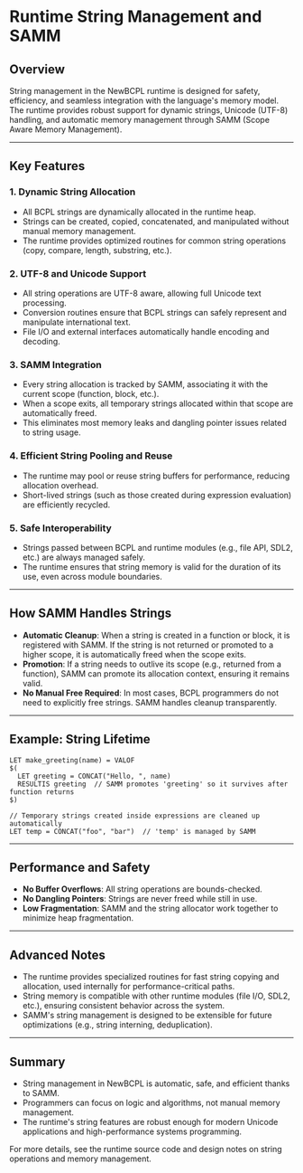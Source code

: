 # Runtime String Management and SAMM

## Overview

String management in the NewBCPL runtime is designed for safety, efficiency, and seamless integration with the language's memory model. The runtime provides robust support for dynamic strings, Unicode (UTF-8) handling, and automatic memory management through SAMM (Scope Aware Memory Management).

---

## Key Features

### 1. Dynamic String Allocation

- All BCPL strings are dynamically allocated in the runtime heap.
- Strings can be created, copied, concatenated, and manipulated without manual memory management.
- The runtime provides optimized routines for common string operations (copy, compare, length, substring, etc.).

### 2. UTF-8 and Unicode Support

- All string operations are UTF-8 aware, allowing full Unicode text processing.
- Conversion routines ensure that BCPL strings can safely represent and manipulate international text.
- File I/O and external interfaces automatically handle encoding and decoding.

### 3. SAMM Integration

- Every string allocation is tracked by SAMM, associating it with the current scope (function, block, etc.).
- When a scope exits, all temporary strings allocated within that scope are automatically freed.
- This eliminates most memory leaks and dangling pointer issues related to string usage.

### 4. Efficient String Pooling and Reuse

- The runtime may pool or reuse string buffers for performance, reducing allocation overhead.
- Short-lived strings (such as those created during expression evaluation) are efficiently recycled.

### 5. Safe Interoperability

- Strings passed between BCPL and runtime modules (e.g., file API, SDL2, etc.) are always managed safely.
- The runtime ensures that string memory is valid for the duration of its use, even across module boundaries.

---

## How SAMM Handles Strings

- **Automatic Cleanup**: When a string is created in a function or block, it is registered with SAMM. If the string is not returned or promoted to a higher scope, it is automatically freed when the scope exits.
- **Promotion**: If a string needs to outlive its scope (e.g., returned from a function), SAMM can promote its allocation context, ensuring it remains valid.
- **No Manual Free Required**: In most cases, BCPL programmers do not need to explicitly free strings. SAMM handles cleanup transparently.

---

## Example: String Lifetime

```bcpl
LET make_greeting(name) = VALOF
$(
  LET greeting = CONCAT("Hello, ", name)
  RESULTIS greeting  // SAMM promotes 'greeting' so it survives after function returns
$)

// Temporary strings created inside expressions are cleaned up automatically
LET temp = CONCAT("foo", "bar")  // 'temp' is managed by SAMM
```

---

## Performance and Safety

- **No Buffer Overflows**: All string operations are bounds-checked.
- **No Dangling Pointers**: Strings are never freed while still in use.
- **Low Fragmentation**: SAMM and the string allocator work together to minimize heap fragmentation.

---

## Advanced Notes

- The runtime provides specialized routines for fast string copying and allocation, used internally for performance-critical paths.
- String memory is compatible with other runtime modules (file I/O, SDL2, etc.), ensuring consistent behavior across the system.
- SAMM's string management is designed to be extensible for future optimizations (e.g., string interning, deduplication).

---

## Summary

- String management in NewBCPL is automatic, safe, and efficient thanks to SAMM.
- Programmers can focus on logic and algorithms, not manual memory management.
- The runtime's string features are robust enough for modern Unicode applications and high-performance systems programming.

For more details, see the runtime source code and design notes on string operations and memory management.